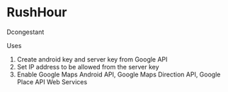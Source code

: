 # RushHour

Dcongestant

Uses

1. Create android key and server key from Google API
2. Set IP address to be allowed from the server key
3. Enable Google Maps Android API, Google Maps Direction API, Google Place API Web Services
